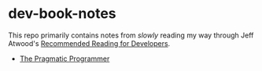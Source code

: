 # dev-book-notes

This repo primarily contains notes from *slowly* reading my way through Jeff Atwood's [Recommended Reading for Developers](http://blog.codinghorror.com/recommended-reading-for-developers/).

* [The Pragmatic Programmer](pragmatic-programmer.md)